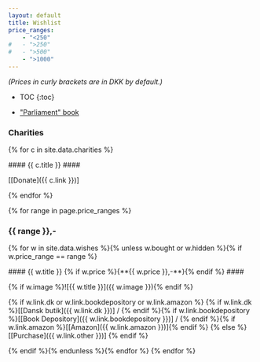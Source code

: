 ```yaml
---
layout: default
title: Wishlist
price_ranges:
    - "<250"
#   - ">250"
#   - ">500"
    - ">1000"
---
```

<i>(Prices in curly brackets are in DKK by default.)</i>

* TOC
{:toc}

* ["Parliament" book](http://www.parliamentbook.com/book)

<!--
    * Citizen Messenger bag (red)
        - `[x]` [Mini][] ($120)
        - `[ ]` [Regular][]
-->

### Charities ###
{% for c in site.data.charities %}

<div class="tile" markdown="1">
#### {{ c.title }} ####

<span style="text-align: center;">[[Donate]({{ c.link }})]</span>
</div>
{% endfor %}

{% for range in page.price_ranges %}
### {{ range }},- ###
{% for w in site.data.wishes %}{% unless w.bought or w.hidden %}{% if w.price_range == range %}

<div class="tile" markdown="1">
#### {{ w.title }} {% if w.price %}<span style="white-space:nowrap">{**{{ w.price }},-**}</span>{% endif %} ####

{% if w.image %}![{{ w.title }}]({{ w.image }}){% endif %}

{% if w.link.dk or w.link.bookdepository or w.link.amazon %}
<span style="text-align: center;">{% if w.link.dk %}[[Dansk butik]({{ w.link.dk }})] / {% endif %}{% if w.link.bookdepository %}[[Book Depository]({{ w.link.bookdepository }})] / {% endif %}{% if w.link.amazon %}[[Amazon]({{ w.link.amazon }})]{% endif %}</span>
{% else %}
<span style="text-align: center;">[[Purchase]({{ w.link.other }})]</span>
{% endif %}
</div>
{% endif %}{% endunless %}{% endfor %}
{% endfor %}


[mini]: http://www.chromeindustries.com/product/mini-metro-messenger-bag/BG-001.html
[regular]: http://www.chromeindustries.com/product/citizen-messenger-bag/BG-002.html?dwvar_BG-002_color=BKBK&cgid=messenger_bags
